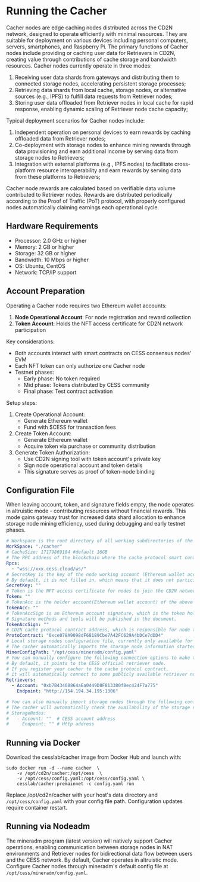 # Running the Cacher

Cacher nodes are edge caching nodes distributed across the CD2N network, designed to operate efficiently with minimal resources. They are suitable for deployment on various devices including personal computers, servers, smartphones, and Raspberry Pi. The primary functions of Cacher nodes include providing or caching user data for Retrievers in CD2N, creating value through contributions of cache storage and bandwidth resources. Cacher nodes currently operate in three modes:
1. Receiving user data shards from gateways and distributing them to connected storage nodes, accelerating persistent storage processes;
2. Retrieving data shards from local cache, storage nodes, or alternative sources (e.g., IPFS) to fulfill data requests from Retriever nodes;
3. Storing user data offloaded from Retriever nodes in local cache for rapid response, enabling dynamic scaling of Retriever node cache capacity;

Typical deployment scenarios for Cacher nodes include:
1. Independent operation on personal devices to earn rewards by caching offloaded data from Retriever nodes;
2. Co-deployment with storage nodes to enhance mining rewards through data provisioning and earn additional income by serving data from storage nodes to Retrievers;
3. Integration with external platforms (e.g., IPFS nodes) to facilitate cross-platform resource interoperability and earn rewards by serving data from these platforms to Retrievers;

Cacher node rewards are calculated based on verifiable data volume contributed to Retriever nodes. Rewards are distributed periodically according to the Proof of Traffic (PoT) protocol, with properly configured nodes automatically claiming earnings each operational cycle.

## Hardware Requirements

- Processor: 2.0 GHz or higher
- Memory: 2 GB or higher
- Storage: 32 GB or higher
- Bandwidth: 10 Mbps or higher
- OS: Ubuntu, CentOS
- Network: TCP/IP support

## Account Preparation

Operating a Cacher node requires two Ethereum wallet accounts:
1. **Node Operational Account**: For node registration and reward collection
2. **Token Account**: Holds the NFT access certificate for CD2N network participation

Key considerations:
- Both accounts interact with smart contracts on CESS consensus nodes' EVM
- Each NFT token can only authorize one Cacher node
- Testnet phases: 
  - Early phase: No token required
  - Mid phase: Tokens distributed by CESS community
  - Final phase: Test contract activation

Setup steps:
1. Create Operational Account: 
   - Generate Ethereum wallet
   - Fund with $CESS for transaction fees
2. Create Token Account:
   - Generate Ethereum wallet
   - Acquire token via purchase or community distribution
3. Generate Token Authorization:
   - Use CD2N signing tool with token account's private key
   - Sign node operational account and token details
   - This signature serves as proof of token-node binding

## Configuration File
When leaving account, token, and signature fields empty, the node operates in altruistic mode - contributing resources without financial rewards. This mode gains gateway trust for increased data shard allocation to enhance storage node mining efficiency, used during debugging and early testnet phases.

``` yaml
# Workspace is the root directory of all working subdirectories of the node. Please reserve at least 16 GiB of storage space for it.
WorkSpace: "./cacher"
# CacheSize: 17179869184 #default 16GB
# The RPC address of the blockchain where the cache protocol smart contract is deployed, usually the CESS chain
Rpcs: 
  - "wss://xxx.cess.cloud/ws/"
# SecretKey is the key of the node working account (Ethereum wallet account), which is used to initiate a call request to the cache protocol contract (working on EVM). 
# By default, it is not filled in, which means that it does not participate in the CD2N network and only has the most basic data interaction with the gateway.
SecretKey: ""
# Token is the NFT access certificate for nodes to join the CD2N network and will be released in subsequent versions.
Token: ""
# TokenAcc is the holder account(Ethereum wallet account) of the above NFT token.
TokenAcc: ""
# TokenAccSign is an Ethereum account signature, which is the token holder's proof of holding the token. 
# Signature methods and tools will be published in the document.
TokenAccSign: ""
# CD2N cache protocol contract address, which is responsible for node traffic statistics and reward distribution, and works on EVM.
ProtoContract: "0xce078A9098dF68189Cbe7A42FC629A4bDCe7dDD4"
# Local storage nodes configuration file, currently only available for the "Cess Multi-Miner Admin" script.
# The cacher automatically imports the storage node information started by the script through it.
MinerConfigPath: "/opt/cess/mineradm/config.yaml"
# You can manually configure the following connection options to make the cacher serve the specified retriever node:
# By default, it points to the CESS official retriever node. 
# If you register your cacher to the cache protocol contract, 
# it will automatically connect to some publicly available retriever nodes to get more opportunities to get rewards.
Retrievers:
  - Account: "0xb7B43408864aEa0449D8F813380f8ec424F7a775" 
    Endpoint: "http://154.194.34.195:1306" 

# You can also manually import storage nodes through the following configuration. 
# The cacher will automatically check the availability of the storage node and complete other information from the chain.
# StorageNodes:
#   - Account: ""  # CESS account address
#     Endpoint: "" # Http address
```

## Running via Docker

Download the cesslab/cacher image from Docker Hub and launch with:

``` shell
sudo docker run -d --name cacher  \
    -v /opt/cd2n/cacher:/opt/cess  \
    -v /opt/cess/config.yaml:/opt/cess/config.yaml \
    cesslab/cacher:premainnet -c config.yaml run
```
Replace /opt/cd2n/cacher with your host's data directory and `/opt/cess/config.yaml` with your config file path. Configuration updates require container restart.

## Running via Nodeadm

The mineradm program (latest version) will natively support Cacher operations, enabling communication between storage nodes in NAT environments and Retriever nodes for bidirectional data flow between users and the CESS network. By default, Cacher operates in altruistic mode. Configure Cacher nodes through mineradm's default config file at `/opt/cess/mineradm/config.yaml`.